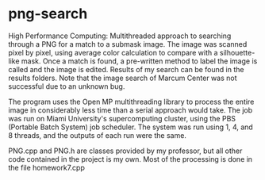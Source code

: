 # png-search
High Performance Computing: Multithreaded approach to searching through a PNG for a match to a submask image. The image was scanned pixel by pixel, using average color calculation to compare with a silhouette-like mask. Once a match is found, a pre-written method to label the image is called and the image is edited. Results of my search can be found in the results folders. Note that the image search of Marcum Center was not successful due to an unknown bug.

The program uses the Open MP multithreading library to process the entire image in considerably less time than a serial approach would take. The job was run on Miami University's supercomputing cluster, using the PBS (Portable Batch System) job scheduler. The system was run using 1, 4, and 8 threads, and the outputs of each run were the same. 

PNG.cpp and PNG.h are classes provided by my professor, but all other code contained in the project is my own. Most of the processing is done in the file homework7.cpp
